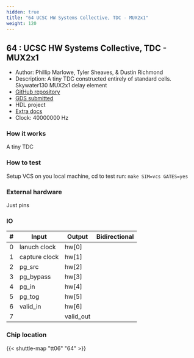 ```yaml
---
hidden: true
title: "64 UCSC HW Systems Collective, TDC - MUX2x1"
weight: 120
---
```


## 64 : UCSC HW Systems Collective, TDC - MUX2x1

* Author: Phillip Marlowe, Tyler Sheaves, & Dustin Richmond
* Description: A tiny TDC constructed entirely of standard cells. Skywater130 MUX2x1 delay element
* [GitHub repository](https://github.com/phillipmmarlowe/tt06_hsc_tdc_mux_delay)
* [GDS submitted](https://github.com/phillipmmarlowe/tt06_hsc_tdc_mux_delay/actions/runs/8758062271)
* HDL project
* [Extra docs](None)
* Clock: 40000000 Hz

<!---

This file is used to generate your project datasheet. Please fill in the information below and delete any unused
sections.

You can also include images in this folder and reference them in the markdown. Each image must be less than
512 kb in size, and the combined size of all images must be less than 1 MB.
-->


### How it works

A tiny TDC

### How to test

Setup VCS on you local machine, cd to test run:
`make SIM=vcs GATES=yes`

### External hardware

Just pins


### IO

| # | Input          | Output         | Bidirectional   |
| - | -------------- | -------------- | --------------- |
| 0 | lanuch clock | hw[0] |  |
| 1 | capture clock | hw[1] |  |
| 2 | pg_src | hw[2] |  |
| 3 | pg_bypass | hw[3] |  |
| 4 | pg_in | hw[4] |  |
| 5 | pg_tog | hw[5] |  |
| 6 | valid_in | hw[6] |  |
| 7 |  | valid_out |  |

### Chip location

{{< shuttle-map "tt06" "64" >}}
